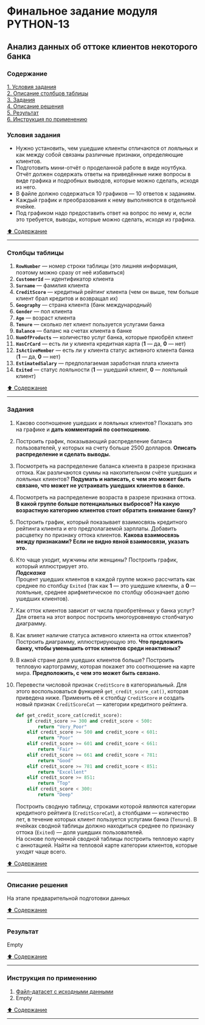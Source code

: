 # Финальное задание модуля PYTHON-13 #

## Анализ данных об оттоке клиентов некоторого банка ##

### Содержание ###

[1. Условия задания](#условия-задания)    
[2. Описание столбцов таблицы](#столбцы-таблицы)    
[3. Задания](#задания)    
[4. Описание решения](#описание-решения)    
[5. Результат](#результат)    
[6. Инструкция по применению](#инструкция-по-применению)    

### Условия задания ###

- Нужно установить, чем ушедшие клиенты отличаются от лояльных и как между собой связаны различные признаки, определяющие клиентов.
- Подготовить мини-отчёт о проделанной работе в виде ноутбука. Отчёт должен содержать ответы на приведённые ниже вопросы в виде графика и подробных выводов, которые можно сделать, исходя из него.
- В файле должно содержаться 10 графиков&nbsp;&mdash; 10 ответов к заданиям.
- Каждый график и преобразования к нему выполняются в отдельной ячейке.
- Под графиком надо предоставить ответ на вопрос по нему и, если это требуется, выводы, которые можно сделать, исходя из графика.

[:arrow_up: Содержание](#содержание)

----

### Столбцы таблицы ###

1. **`RowNumber`**&nbsp;&mdash; номер строки таблицы (это лишняя информация, поэтому можно сразу от неё избавиться)
2. **`CustomerId`**&nbsp;&mdash; идентификатор клиента
3. **`Surname`**&nbsp;&mdash; фамилия клиента
4. **`CreditScore`**&nbsp;&mdash; кредитный рейтинг клиента (чем он выше, тем больше клиент брал кредитов и возвращал их)
5. **`Geography`**&nbsp;&mdash; страна клиента (банк международный)
6. **`Gender`**&nbsp;&mdash; пол клиента
7. **`Age`**&nbsp;&mdash; возраст клиента
8. **`Tenure`**&nbsp;&mdash; сколько лет клиент пользуется услугами банка
9. **`Balance`**&nbsp;&mdash; баланс на счетах клиента в банке
10. **`NumOfProducts`**&nbsp;&mdash; количество услуг банка, которые приобрёл клиент
11. **`HasCrCard`**&nbsp;&mdash; есть ли у клиента кредитная карта (**1**&nbsp;&mdash; да, **0**&nbsp;&mdash; нет)
12. **`IsActiveMember`**&nbsp;&mdash; есть ли у клиента статус активного клиента банка (**1**&nbsp;&mdash; да, **0**&nbsp;&mdash; нет)
13. **`EstimatedSalary`**&nbsp;&mdash; предполагаемая заработная плата клиента
14. **`Exited`**&nbsp;&mdash; статус лояльности (**1**&nbsp;&mdash; ушедший клиент, **0**&nbsp;&mdash; лояльный клиент)

[:arrow_up: Содержание](#содержание)

----

### Задания ###

1. Каково соотношение ушедших и лояльных клиентов? Показать это на графике и **дать комментарий по соотношению**.
2. Построить график, показывающий распределение баланса пользователей, у которых на счету больше 2500 долларов. **Описать распределение и сделать выводы.**
3. Посмотреть на распределение баланса клиента в разрезе признака оттока. Как различаются суммы на накопительном счёте ушедших и лояльных клиентов? **Подумать и написать, с чем это может быть связано, что может не устраивать ушедших клиентов в банке.**
4. Посмотреть на распределение возраста в разрезе признака оттока. **В какой группе больше потенциальных выбросов? На какую возрастную категорию клиентов стоит обратить внимание банку?**
5. Построить график, который показывает взаимосвязь кредитного рейтинга клиента и его предполагаемой зарплаты. Добавить расцветку по признаку оттока клиентов. **Какова взаимосвязь между признаками? Если не видно явной взаимосвязи, указать это.**
6. Кто чаще уходит, мужчины или женщины? Построить график, который иллюстрирует это.    
    ***Подсказка***    
    Процент ушедших клиентов в каждой группе можно рассчитать как среднее по столбцу `Exited` (так как **1**&nbsp;&mdash; это ушедшие клиенты, а **0**&nbsp;&mdash; лояльные, среднее арифметическое по столбцу обозначает долю ушедших клиентов).
7. Как отток клиентов зависит от числа приобретённых у банка услуг? Для ответа на этот вопрос построить многоуровневую столбчатую диаграмму.
8. Как влияет наличие статуса активного клиента на отток клиентов? Построить диаграмму, иллюстрирующую это. **Что предложить банку, чтобы уменьшить отток клиентов среди неактивных?**
9. В какой стране доля ушедших клиентов больше? Построить тепловую картограмму, которая покажет это соотношение на карте мира. **Предположить, с чем это может быть связано.**
10. Перевести числовой признак `CreditScore` в категориальный. Для этого воспользоваться функцией `get_credit_score_cat()`, которая приведена ниже. Применить её к столбцу `CreditScore` и создать новый признак `CreditScoreCat`&nbsp;&mdash; категории кредитного рейтинга.

    ```python
    def get_credit_score_cat(credit_score):
        if credit_score >= 300 and credit_score < 500:
            return "Very_Poor"
        elif credit_score >= 500 and credit_score < 601:
            return "Poor"
        elif credit_score >= 601 and credit_score < 661:
            return "Fair"
        elif credit_score >= 661 and credit_score < 781:
            return "Good"
        elif credit_score >= 781 and credit_score < 851:
            return "Excellent"
        elif credit_score >= 851:
            return "Top"
        elif credit_score < 300:
            return "Deep"
    ```

    Построить сводную таблицу, строками которой являются категории кредитного рейтинга (`CreditScoreCat`), а столбцами&nbsp;&mdash; количество лет, в течение которых клиент пользуется услугами банка (`Tenure`). В ячейках сводной таблицы должно находиться среднее по признаку оттока (`Exited`)&nbsp;&mdash; доля ушедших пользователей.    
    На основе полученной сводной таблицы построить тепловую карту с аннотацией. Найти на тепловой карте категории клиентов, которые уходят чаще всего.

[:arrow_up: Содержание](#содержание)

----

### Описание решения ###

На этапе предварительной подготовки данных

[:arrow_up: Содержание](#содержание)

----

### Результат ###

Empty

[:arrow_up: Содержание](#содержание)

----

### Инструкция по применению ###

1. [Файл-датасет с исходными данными](churn.csv)
2. Empty

[:arrow_up: Содержание](#содержание)

----
